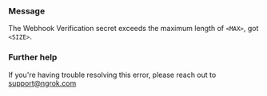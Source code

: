 
### Message
The Webhook Verification secret exceeds the maximum length of <code>&lt;MAX&gt;</code>, got <code>&lt;SIZE&gt;</code>.

### Further help
If you're having trouble resolving this error, please reach out to [support@ngrok.com](mailto:support@ngrok.com?subject=Help%20with%20ERR_NGROK_7154)

